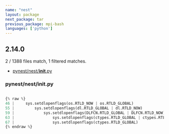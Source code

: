 ```yaml
---
name: "nest"
layout: package
next_package: tar
previous_package: mpi-bash
languages: ['python']
---
```

## 2.14.0
2 / 1388 files match, 1 filtered matches.

 - [pynest/nest/__init__.py](#pynestnest__init__py)

### pynest/nest/__init__.py

```python

{% raw %}
46 |     sys.setdlopenflags(os.RTLD_NOW | os.RTLD_GLOBAL)
55 |         sys.setdlopenflags(dl.RTLD_GLOBAL | dl.RTLD_NOW)
59 |             sys.setdlopenflags(DLFCN.RTLD_GLOBAL | DLFCN.RTLD_NOW)
63 |                 sys.setdlopenflags(ctypes.RTLD_GLOBAL | ctypes.RTLD_NOW)
67 |                 sys.setdlopenflags(ctypes.RTLD_GLOBAL)
{% endraw %}

```